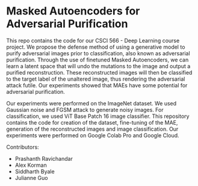 # Masked Autoencoders for Adversarial Purification

This repo contains the code for our CSCI 566 - Deep Learning course project. We propose the defense method of using a generative model to purify adversarial images prior to classification, also known as adversarial purification. Through the use of finetuned Masked Autoencoders, we can learn a latent space that will undo the mutations to the image and output a purified reconstruction. These reconstructed images will then be classified to the target label of the unaltered image, thus rendering the adversarial attack futile. Our experiments showed that MAEs have some potential for adversarial purification.

Our experiments were performed on the ImageNet dataset. We used Gaussian noise and FGSM attack to generate noisy images. For classification, we used ViT Base Patch 16 image classifier. This repository contains the code for creation of the dataset, fine-tuning of the MAE, generation of the reconstructed images and image classification. Our experiments were performed on Google Colab Pro and Google Cloud.

Contributors:
 - Prashanth Ravichandar
 - Alex Korman
 - Siddharth Byale
 - Julianne Guo